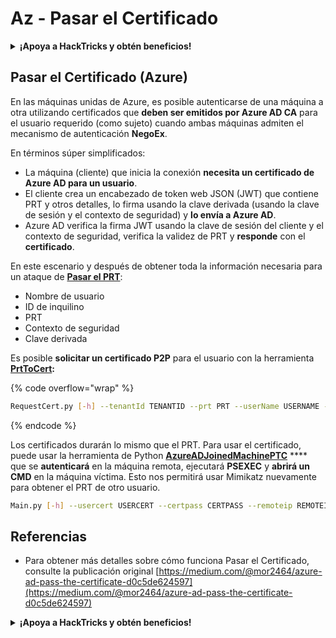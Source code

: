# Az - Pasar el Certificado

<details>

<summary><strong>¡Apoya a HackTricks y obtén beneficios!</strong></summary>

* Si quieres ver a tu **empresa anunciada en HackTricks** o si quieres acceder a la **última versión de PEASS o descargar HackTricks en PDF** ¡Consulta los [**PLANES DE SUSCRIPCIÓN**](https://github.com/sponsors/carlospolop)!
* Obtén el [**oficial PEASS & HackTricks swag**](https://peass.creator-spring.com)
* Descubre [**The PEASS Family**](https://opensea.io/collection/the-peass-family), nuestra colección de [**NFTs**](https://opensea.io/collection/the-peass-family) exclusivos.
* **Únete al** 💬 [**grupo de Discord**](https://discord.gg/hRep4RUj7f) o al [**grupo de telegram**](https://t.me/peass) o **sígueme** en **Twitter** 🐦 [**@carlospolopm**](https://twitter.com/carlospolopm).
* **Comparte tus trucos de hacking enviando PRs a los repositorios de GitHub de** [**HackTricks**](https://github.com/carlospolop/hacktricks) y [**HackTricks Cloud**](https://github.com/carlospolop/hacktricks-cloud).

</details>

## Pasar el Certificado (Azure)

En las máquinas unidas de Azure, es posible autenticarse de una máquina a otra utilizando certificados que **deben ser emitidos por Azure AD CA** para el usuario requerido (como sujeto) cuando ambas máquinas admiten el mecanismo de autenticación **NegoEx**.

En términos súper simplificados:

* La máquina (cliente) que inicia la conexión **necesita un certificado de Azure AD para un usuario**.
* El cliente crea un encabezado de token web JSON (JWT) que contiene PRT y otros detalles, lo firma usando la clave derivada (usando la clave de sesión y el contexto de seguridad) y **lo envía a Azure AD**.
* Azure AD verifica la firma JWT usando la clave de sesión del cliente y el contexto de seguridad, verifica la validez de PRT y **responde** con el **certificado**.

En este escenario y después de obtener toda la información necesaria para un ataque de [**Pasar el PRT**](pass-the-prt.md):

* Nombre de usuario
* ID de inquilino
* PRT
* Contexto de seguridad
* Clave derivada

Es posible **solicitar un certificado P2P** para el usuario con la herramienta [**PrtToCert**](https://github.com/morRubin/PrtToCert)**:**

{% code overflow="wrap" %}
```bash
RequestCert.py [-h] --tenantId TENANTID --prt PRT --userName USERNAME --hexCtx HEXCTX --hexDerivedKey HEXDERIVEDKEY [--passPhrase PASSPHRASE]
```
{% endcode %}

Los certificados durarán lo mismo que el PRT. Para usar el certificado, puede usar la herramienta de Python [**AzureADJoinedMachinePTC**](https://github.com/morRubin/AzureADJoinedMachinePTC) **** que se **autenticará** en la máquina remota, ejecutará **PSEXEC** y **abrirá un CMD** en la máquina víctima. Esto nos permitirá usar Mimikatz nuevamente para obtener el PRT de otro usuario.

```bash
Main.py [-h] --usercert USERCERT --certpass CERTPASS --remoteip REMOTEIP
```

## Referencias

* Para obtener más detalles sobre cómo funciona Pasar el Certificado, consulte la publicación original [https://medium.com/@mor2464/azure-ad-pass-the-certificate-d0c5de624597](https://medium.com/@mor2464/azure-ad-pass-the-certificate-d0c5de624597)

<details>

<summary><strong>¡Apoya a HackTricks y obtén beneficios!</strong></summary>

* Si quieres ver a tu **empresa anunciada en HackTricks** o si quieres acceder a la **última versión de PEASS o descargar HackTricks en PDF** ¡Consulta los [**PLANES DE SUSCRIPCIÓN**](https://github.com/sponsors/carlospolop)!
* Obtén el [**oficial PEASS & HackTricks swag**](https://peass.creator-spring.com)
* Descubre [**The PEASS Family**](https://opensea.io/collection/the-peass-family), nuestra colección de [**NFTs**](https://opensea.io/collection/the-peass-family) exclusivos.
* **Únete al** 💬 [**grupo de Discord**](https://discord.gg/hRep4RUj7f) o al [**grupo de telegram**](https://t.me/peass) o **sígueme** en **Twitter** 🐦 [**@carlospolopm**](https://twitter.com/carlospolopm).
* **Comparte tus trucos de hacking enviando PRs a los repositorios de GitHub de** [**HackTricks**](https://github.com/carlospolop/hacktricks) y [**HackTricks Cloud**](https://github.com/carlospolop/hacktricks-cloud).

</details>